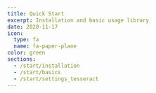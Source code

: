 ```yaml
---
title: Quick Start
excerpt: Installation and basic usage library
date: 2020-11-17
icon:
  type: fa
  name: fa-paper-plane
color: green
sections:
  - /start/installation
  - /start/basics
  - /start/settings_tesseract
---
```

